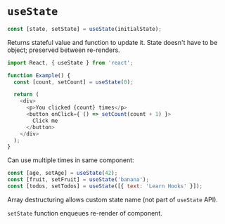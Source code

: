 # `useState`

```js
const [state, setState] = useState(initialState);
```

Returns stateful value and function to update it. State doesn't have to be object; preserved between re-renders.

```js
import React, { useState } from 'react';

function Example() {
  const [count, setCount] = useState(0);

  return (
    <div>
      <p>You clicked {count} times</p>
      <button onClick={ () => setCount(count + 1) }>
        Click me
      </button>
    </div>
  );
}
```

Can use multiple times in same component:

```js
const [age, setAge] = useState(42);
const [fruit, setFruit] = useState('banana');
const [todos, setTodos] = useState([{ text: 'Learn Hooks' }]);
```

Array destructuring allows custom state name (not part of `useState` API).

`setState` function enqueues re-render of component.
